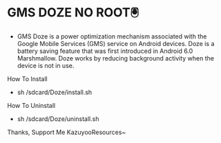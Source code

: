 # GMS DOZE NO ROOT🖲️
- GMS Doze is a power optimization mechanism associated with the Google Mobile Services (GMS) service on Android devices. Doze is a battery saving feature that was first introduced in Android 6.0 Marshmallow. Doze works by reducing background activity when the device is not in use.

How To Install
- sh /sdcard/Doze/install.sh

How To Uninstall
- sh /sdcard/Doze/uninstall.sh


Thanks, Support Me
KazuyooResources~
